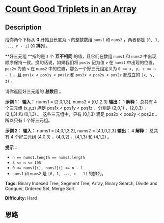 # [Count Good Triplets in an Array][title]

## Description

给你两个下标从 **0**  开始且长度为 `n` 的整数数组 `nums1` 和 `nums2` ，两者都是 `[0, 1, ..., n - 1]` 的
**排列**  。

**好三元组  **指的是 `3` 个  **互不相同**  的值，且它们在数组 `nums1` 和 `nums2`
中出现顺序保持一致。换句话说，如果我们将 `pos1v` 记为值 `v` 在 `nums1` 中出现的位置，`pos2v` 为值 `v` 在 `nums2`
中的位置，那么一个好三元组定义为 `0 <= x, y, z <= n - 1` ，且 `pos1x < pos1y < pos1z` 和 `pos2x <
pos2y < pos2z` 都成立的 `(x, y, z)` 。

请你返回好三元组的 **总数目**  。



**示例 1：**
            **输入：** nums1 = [2,0,1,3], nums2 = [0,1,2,3]    **输出：** 1    **解释：**    总共有 4 个三元组 (x,y,z) 满足 pos1x < pos1y < pos1z ，分别是 (2,0,1) ，(2,0,3) ，(2,1,3) 和 (0,1,3) 。    这些三元组中，只有 (0,1,3) 满足 pos2x < pos2y < pos2z 。所以只有 1 个好三元组。    

**示例 2：**
            **输入：** nums1 = [4,0,1,3,2], nums2 = [4,1,0,2,3]    **输出：** 4    **解释：** 总共有 4 个好三元组 (4,0,3) ，(4,0,2) ，(4,1,3) 和 (4,1,2) 。    



**提示：**

  * `n == nums1.length == nums2.length`
  * `3 <= n <= 105`
  * `0 <= nums1[i], nums2[i] <= n - 1`
  * `nums1` 和 `nums2` 是 `[0, 1, ..., n - 1]` 的排列。


**Tags:** Binary Indexed Tree, Segment Tree, Array, Binary Search, Divide and Conquer, Ordered Set, Merge Sort

**Difficulty:** Hard

## 思路

[title]: https://leetcode-cn.com/problems/count-good-triplets-in-an-array
